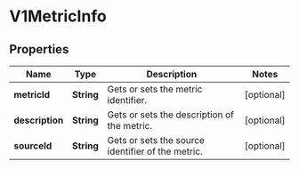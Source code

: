 

# V1MetricInfo

## Properties

Name | Type | Description | Notes
------------ | ------------- | ------------- | -------------
**metricId** | **String** | Gets or sets the metric identifier. |  [optional]
**description** | **String** | Gets or sets the description of the metric. |  [optional]
**sourceId** | **String** | Gets or sets the source identifier of the metric. |  [optional]




